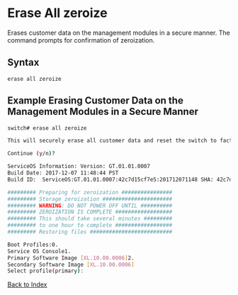 # Erase All zeroize

Erases customer data on the management modules in a secure manner. The command prompts for confirmation of zeroization. 

## Syntax

```erase all zeroize```

## Example Erasing Customer Data on the Management Modules in a Secure Manner

```bash
switch# erase all zeroize

This will securely erase all customer data and reset the switch to factory defaults. This will initiate a reboot and render the. switch unavailable until the   zeroization is complete.This should take several minutes to one hour to complete.

Continue (y/n)?

ServiceOS Information: Version: GT.01.01.0007 
Build Date: 2017-12-07 11:48:44 PST 
Build ID:  ServiceOS:GT.01.01.0007:42c7d15cf7e5:201712071148 SHA: 42c7d15cf7e5af5bf1c7d8764ff673471084c2a4

######### Preparing for zeroization ################
######### Storage zeroization ###################### 
######### WARNING: DO NOT POWER OFF UNTIL ########## 
######### ZEROIZATION IS COMPLETE ################## 
######### This should take several minutes ######### 
######### to one hour to complete ################## 
######### Restoring files ##########################

Boot Profiles:0. 
Service OS Console1. 
Primary Software Image [XL.10.00.0006]2. 
Secondary Software Image [XL.10.00.0006]
Select profile(primary):
```

[Back to Index](../index.md)
